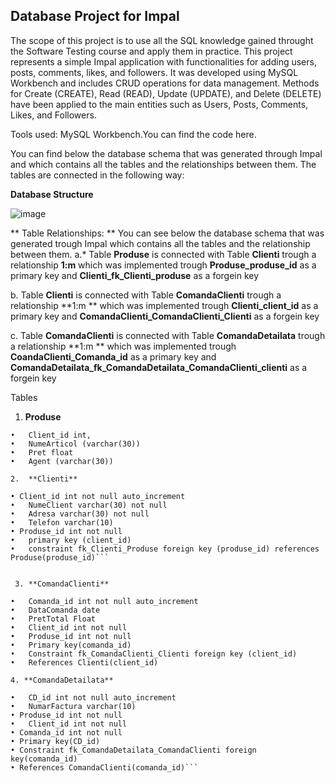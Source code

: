## Database Project for Impal

The scope of this project is to use all the SQL knowledge gained throught the Software Testing course and apply them in practice.
This project represents a simple Impal application with functionalities for adding users, posts, comments, likes, and followers.
It was developed using MySQL Workbench and includes CRUD operations for data management.
Methods for Create (CREATE), Read (READ), Update (UPDATE), and Delete (DELETE) have been applied to the main entities such as Users, Posts, Comments, Likes, and Followers.

Tools used: MySQL Workbench.You can find the code here.

You can find below the database schema that was generated through Impal and which contains all the tables and the relationships between them.
The tables are connected in the following way:

**Database Structure**

![image](https://github.com/user-attachments/assets/601ddc01-f809-4c0b-a417-a01b0c72bfaa)


** Table Relationships: **
You can see below the database schema that was generated trough Impal which contains all the tables and the relationship between them.
a.* Table **Produse** is connected with Table **Clienti** trough a relationship **1:m** which was implemented trough
**Produse_produse_id** as a primary key and
**Clienti_fk_Clienti_produse** as a forgein key

b. Table **Clienti** is connected with Table **ComandaClienti** trough a relationship **1:m ** which was implemented trough
**Clienti_client_id**  as a primary key and
**ComandaClienti_ComandaClienti_Clienti** as a forgein key 

c. Table **ComandaClienti** is connected with Table **ComandaDetailata** trough a relationship **1:m ** which was implemented trough
**CoandaClienti_Comanda_id**  as a primary key and
**ComandaDetailata_fk_ComandaDetailata_ComandaClienti_clienti** as a forgein key

Tables


1.	**Produse**

```•	Produse_id (int primary key auto_increment)
•	Client_id int,
•	NumeArticol (varchar(30))
•	Pret float
•	Agent (varchar(30))

2.	**Clienti**
   
• Client_id int not null auto_increment
•	NumeClient varchar(30) not null
•	Adresa varchar(30) not null
•	Telefon varchar(10)
• Produse_id int not null
•	primary key (client_id)
•	constraint fk_Clienti_Produse foreign key (produse_id) references Produse(produse_id)```


 3. **ComandaClienti**
    
•	Comanda_id int not null auto_increment
•	DataComanda date
•	PretTotal Float
•	Client_id int not null
•	Produse_id int not null
•	Primary key(comanda_id)
•	Constraint fk_ComandaClienti_Clienti foreign key (client_id) 
•	References Clienti(client_id)

4. **ComandaDetailata** 
   
•	CD_id int not null auto_increment
•	NumarFactura varchar(10)
• Produse_id int not null
•	Client_id int not null
• Comanda_id int not null
• Primary key(CD_id)
• Constraint fk_ComandaDetailata_ComandaClienti foreign key(comanda_id) 
• References ComandaClienti(comanda_id)```









